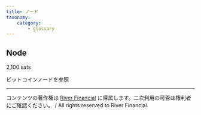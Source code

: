 ```yaml
---
title: ノード
taxonomy:
    category:
        - glossary
---
```


## Node
2,100 sats

ビットコインノードを参照

---
コンテンツの著作権は [River Financial](https://river.com/) に帰属します。二次利用の可否は権利者にご確認ください。 / All rights reserved to River Financial.
